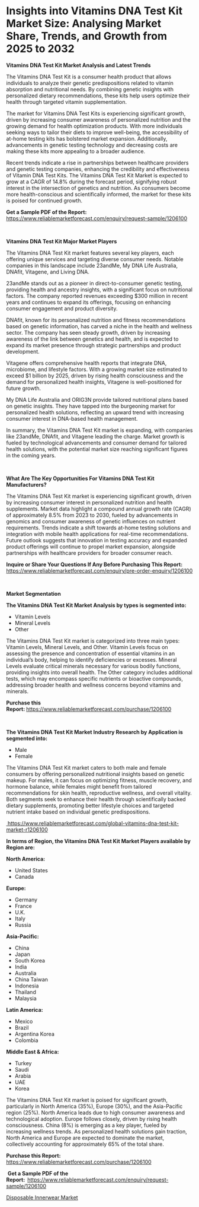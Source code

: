 <p><h1>Insights into Vitamins DNA Test Kit Market Size: Analysing Market Share, Trends, and Growth from 2025 to 2032</h1></p><p><strong>Vitamins DNA Test Kit Market Analysis and Latest Trends</strong></p>
<p><p>The Vitamins DNA Test Kit is a consumer health product that allows individuals to analyze their genetic predispositions related to vitamin absorption and nutritional needs. By combining genetic insights with personalized dietary recommendations, these kits help users optimize their health through targeted vitamin supplementation. </p><p>The market for Vitamins DNA Test Kits is experiencing significant growth, driven by increasing consumer awareness of personalized nutrition and the growing demand for health optimization products. With more individuals seeking ways to tailor their diets to improve well-being, the accessibility of at-home testing kits has bolstered market expansion. Additionally, advancements in genetic testing technology and decreasing costs are making these kits more appealing to a broader audience. </p><p>Recent trends indicate a rise in partnerships between healthcare providers and genetic testing companies, enhancing the credibility and effectiveness of Vitamin DNA Test Kits. The Vitamins DNA Test Kit Market is expected to grow at a CAGR of 14.8% during the forecast period, signifying robust interest in the intersection of genetics and nutrition. As consumers become more health-conscious and scientifically informed, the market for these kits is poised for continued growth.</p></p>
<p><strong>Get a Sample PDF of the Report:&nbsp;</strong> <a href="https://www.reliablemarketforecast.com/enquiry/request-sample/1206100?utm_campaign=1885&utm_medium=2&utm_source=Github&utm_content=ia&utm_term=09022025&utm_id=vitamins-dna-test-kit">https://www.reliablemarketforecast.com/enquiry/request-sample/1206100</a></p>
<p>&nbsp;</p>
<p><strong>Vitamins DNA Test Kit Major Market Players</strong></p>
<p><p>The Vitamins DNA Test Kit market features several key players, each offering unique services and targeting diverse consumer needs. Notable companies in this landscape include 23andMe, My DNA Life Australia, DNAfit, Vitagene, and Living DNA.</p><p>23andMe stands out as a pioneer in direct-to-consumer genetic testing, providing health and ancestry insights, with a significant focus on nutritional factors. The company reported revenues exceeding $300 million in recent years and continues to expand its offerings, focusing on enhancing consumer engagement and product diversity.</p><p>DNAfit, known for its personalized nutrition and fitness recommendations based on genetic information, has carved a niche in the health and wellness sector. The company has seen steady growth, driven by increasing awareness of the link between genetics and health, and is expected to expand its market presence through strategic partnerships and product development.</p><p>Vitagene offers comprehensive health reports that integrate DNA, microbiome, and lifestyle factors. With a growing market size estimated to exceed $1 billion by 2025, driven by rising health consciousness and the demand for personalized health insights, Vitagene is well-positioned for future growth.</p><p>My DNA Life Australia and ORIG3N provide tailored nutritional plans based on genetic insights. They have tapped into the burgeoning market for personalized health solutions, reflecting an upward trend with increasing consumer interest in DNA-based health management.</p><p>In summary, the Vitamins DNA Test Kit market is expanding, with companies like 23andMe, DNAfit, and Vitagene leading the charge. Market growth is fueled by technological advancements and consumer demand for tailored health solutions, with the potential market size reaching significant figures in the coming years.</p></p>
<p>&nbsp;</p>
<p><strong>What Are The Key Opportunities For Vitamins DNA Test Kit Manufacturers?</strong></p>
<p><p>The Vitamins DNA Test Kit market is experiencing significant growth, driven by increasing consumer interest in personalized nutrition and health supplements. Market data highlight a compound annual growth rate (CAGR) of approximately 8.5% from 2023 to 2030, fueled by advancements in genomics and consumer awareness of genetic influences on nutrient requirements. Trends indicate a shift towards at-home testing solutions and integration with mobile health applications for real-time recommendations. Future outlook suggests that innovation in testing accuracy and expanded product offerings will continue to propel market expansion, alongside partnerships with healthcare providers for broader consumer reach.</p></p>
<p><strong>Inquire or Share Your Questions If Any Before Purchasing This Report:</strong> <a href="https://www.reliablemarketforecast.com/enquiry/pre-order-enquiry/1206100?utm_campaign=1885&utm_medium=2&utm_source=Github&utm_content=ia&utm_term=09022025&utm_id=vitamins-dna-test-kit">https://www.reliablemarketforecast.com/enquiry/pre-order-enquiry/1206100</a></p>
<p>&nbsp;</p>
<p><strong>Market Segmentation</strong></p>
<p><strong>The Vitamins DNA Test Kit Market Analysis by types is segmented into:</strong></p>
<p><ul><li>Vitamin Levels</li><li>Mineral Levels</li><li>Other</li></ul></p>
<p><p>The Vitamins DNA Test Kit market is categorized into three main types: Vitamin Levels, Mineral Levels, and Other. Vitamin Levels focus on assessing the presence and concentration of essential vitamins in an individual’s body, helping to identify deficiencies or excesses. Mineral Levels evaluate critical minerals necessary for various bodily functions, providing insights into overall health. The Other category includes additional tests, which may encompass specific nutrients or bioactive compounds, addressing broader health and wellness concerns beyond vitamins and minerals.</p></p>
<p><strong>Purchase this Report:&nbsp;</strong><a href="https://www.reliablemarketforecast.com/purchase/1206100?utm_campaign=1885&utm_medium=2&utm_source=Github&utm_content=ia&utm_term=09022025&utm_id=vitamins-dna-test-kit">https://www.reliablemarketforecast.com/purchase/1206100</a></p>
<p>&nbsp;</p>
<p><strong>The Vitamins DNA Test Kit Market Industry Research by Application is segmented into:</strong></p>
<p><ul><li>Male</li><li>Female</li></ul></p>
<p><p>The Vitamins DNA Test Kit market caters to both male and female consumers by offering personalized nutritional insights based on genetic makeup. For males, it can focus on optimizing fitness, muscle recovery, and hormone balance, while females might benefit from tailored recommendations for skin health, reproductive wellness, and overall vitality. Both segments seek to enhance their health through scientifically backed dietary supplements, promoting better lifestyle choices and targeted nutrient intake based on individual genetic predispositions.</p></p>
<p><a href="https://www.reliablemarketforecast.com/global-vitamins-dna-test-kit-market-r1206100?utm_campaign=1885&utm_medium=2&utm_source=Github&utm_content=ia&utm_term=09022025&utm_id=vitamins-dna-test-kit">&nbsp;https://www.reliablemarketforecast.com/global-vitamins-dna-test-kit-market-r1206100</a></p>
<p><strong>In terms of Region, the Vitamins DNA Test Kit Market Players available by Region are:</strong></p>
<p>
    <p> <strong> North America: </strong>
        <ul>
            <li>United States</li>
            <li>Canada</li>
        </ul>
        </p> 
    <p> <strong> Europe: </strong>
        <ul>
            <li>Germany</li>
            <li>France</li>
            <li>U.K.</li>
            <li>Italy</li>
            <li>Russia</li>
        </ul>
        </p> 
    <p> <strong> Asia-Pacific: </strong>
        <ul>
            <li>China</li>
            <li>Japan</li>
            <li>South Korea</li>
            <li>India</li>
            <li>Australia</li>
            <li>China Taiwan</li>
            <li>Indonesia</li>
            <li>Thailand</li>
            <li>Malaysia</li>
        </ul>
        </p> 
    <p> <strong> Latin America: </strong>
        <ul>
            <li>Mexico</li>
            <li>Brazil</li>
            <li>Argentina Korea</li>
            <li>Colombia</li>
        </ul>
        </p> 
    <p> <strong> Middle East & Africa: </strong>
        <ul>
            <li>Turkey</li>
            <li>Saudi</li>
            <li>Arabia</li>
            <li>UAE</li>
            <li>Korea</li>
        </ul>
    </p>
    </p>
<p><p>The Vitamins DNA Test Kit market is poised for significant growth, particularly in North America (35%), Europe (30%), and the Asia-Pacific region (25%). North America leads due to high consumer awareness and technological adoption. Europe follows closely, driven by rising health consciousness. China (8%) is emerging as a key player, fueled by increasing wellness trends. As personalized health solutions gain traction, North America and Europe are expected to dominate the market, collectively accounting for approximately 65% of the total share.</p></p>
<p><strong>Purchase this Report: </strong><a href="https://www.reliablemarketforecast.com/purchase/1206100?utm_campaign=1885&utm_medium=2&utm_source=Github&utm_content=ia&utm_term=09022025&utm_id=vitamins-dna-test-kit">https://www.reliablemarketforecast.com/purchase/1206100</a></p>
<p>&nbsp;<strong>Get a Sample PDF of the Report:&nbsp;&nbsp;</strong><a href="https://www.reliablemarketforecast.com/enquiry/request-sample/1206100?utm_campaign=1885&utm_medium=2&utm_source=Github&utm_content=ia&utm_term=09022025&utm_id=vitamins-dna-test-kit">https://www.reliablemarketforecast.com/enquiry/request-sample/1206100</a></p>
<p><strong></strong></p>
<p><p><a href="https://github.com/sofayahoo2023/Market-Research-Report-List-7/blob/main/disposable-innerwear-market.md?utm_campaign=1885&utm_medium=2&utm_source=Github&utm_content=ia&utm_term=09022025&utm_id=vitamins-dna-test-kit">Disposable Innerwear Market</a></p></p>